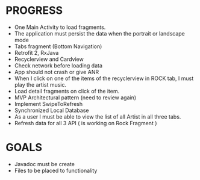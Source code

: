 # PROGRESS

- One Main Activity to load fragments.
- The application must persist the data when the portrait or landscape mode 
- Tabs fragment (Bottom Navigation)
- Retrofit 2, RxJava
- Recyclerview and Cardview
- Check network before loading data
- App should not crash or give ANR
- When I click on one of the items of the recyclerview in ROCK tab, I must play the artist music.
- Load detail fragments on click of the item.
- MVP Architectural pattern (need to review again)
- Implement SwipeToRefresh
- Synchronized Local Database
- As a user I must be able to view the list of all Artist in all three tabs. 
- Refresh data for all 3 API ( is working on Rock Fragment )

# GOALS
- Javadoc must be create
- Files to be placed to functionality

